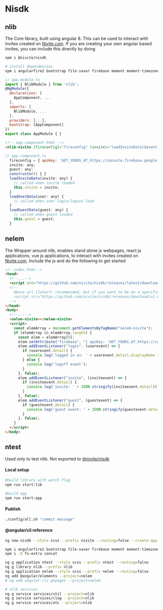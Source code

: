 # Nisdk

## nlib
The Core library, built using angular 8. This can be used to interact with invites created on [Nivite.com](https://nivite.jrvite.com).
If you are creating your own angular based invites, you can include this directly by doing

```sh
npm i @nivite/nisdk

# install dependencies
npm i angularfire2 bootstrap file-saver firebase moment moment-timezone ngx-markdown
```

```js
// app.module.ts
import { NlibModule } from 'nlib';
@NgModule({
  declarations: [
    AppComponent, ...
  ],
  imports: [
    NlibModule, ...
  ],
  providers: [...],
  bootstrap: [AppComponent]
})
export class AppModule { }
```

```html
<!-- app.component.html -->
<nlib-nivite [fireconfig]="fireconfig" (invite)="loadInviteData($event)" (login)="loadUserData($event)" (guest)="loadGuestData($event)"></nlib-nivite>
```

```js
// app.component.ts
  fireconfig = { apiKey: 'GET_YOURS_AT_https://console.firebase.google.com', authDomain: 'REPLACEME', databaseURL: 'REPLACEME', projectId: 'REPLACEME', storageBucket: 'REPLACEME', messagingSenderId: 'REPLACEME', appId: 'REPLACEME' };
  invite: any;
  guest: any;
  constructor() { }
  loadInviteData(invite: any) {
    // called when invite loaded
    this.invite = invite;
  }
  loadUserData(user: any) {
    // called when user login/logout load
  }
  loadGuestData(guest: any) {
    // called when guest loaded
    this.guest = guest;
  }
```
## nelem
The Wrapper around nlib, enables stand alone js webpages, react js applications, vue js applications, to interact with invites created on [Nivite.com](https://nivite.jrvite.com). Include the js and do the following to get started

```html
<!--index.html-->
<head>
  <!--...-->
  <script src="https://github.com/nivite/nisdk/releases/latest/download/nivite-sdk-es2015.js"></script>
  <!-- 
    Above url (latest) recommended, but if you want to be on a specific version, you do so
    <script src="https://github.com/nivite/nisdk/releases/download/v1.0.1/nivite-sdk-es2015.js"></script>
  -->
</head>
<body>
  <!--...-->
  <nelem-nivite></nelem-nivite>
  <script>
    const elemArray = document.getElementsByTagName("nelem-nivite");
    if (elemArray && elemArray.length) {
      const elem = elemArray[0];
      elem.setAttribute("firebase", "{ apiKey: 'GET_YOURS_AT_https://console.firebase.google.com', authDomain: 'REPLACEME', databaseURL: 'REPLACEME', projectId: 'REPLACEME', storageBucket: 'REPLACEME', messagingSenderId: 'REPLACEME', appId: 'REPLACEME' }");
      elem.addEventListener("login", (userevent) => {
        if (userevent.detail) {
          console.log('logged in as: ' + userevent.detail.displayName + ' - ' + userevent.detail.email);
        } else {
          console.log('logoff event');
        }
      }, false);
      elem.addEventListener("invite", (inviteevent) => {
        if (inviteevent.detail) {
          console.log('invite: ' + JSON.stringify(inviteevent.detail));
        }
      }, false);
      elem.addEventListener("guest", (guestevent) => {
        if (guestevent.detail) {
          console.log('guest event: ' + JSON.stringify(guestevent.detail));
        }
      }, false);
    }
  </script>
</body>
```

## ntest
Used only to test nlib. Not exported to [@nivite/nisdk](https://www.npmjs.com/package/@nivite/nisdk)


#### Local setup

```sh
#build library with watch flag
npm run start:lib

#build app
npm run start:app
```

#### Publish
```sh
./config/all.sh "commit message"

```

#### @angular/cli reference

```sh
ng new nisdk --style scss --prefix nivite --routing=false --create-application=false

npm i angularfire2 bootstrap file-saver firebase moment moment-timezone ngx-markdown
npm i -D fs-extra concat

ng g application ntest --style scss --prefix ntest --routing=false
ng g library nlib --prefix nlib
ng g application nelem --style scss --prefix nelem --routing=false
ng add @angular/elements --project=nelem
# ng add angular-cli-ghpages --project=nelem

# nlib services
ng g service services/util --project=nlib
ng g service services/clog --project=nlib
ng g service services/atc --project=nlib

```